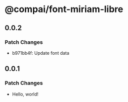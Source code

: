 # @compai/font-miriam-libre

## 0.0.2

### Patch Changes

- b971bb4f: Update font data

## 0.0.1

### Patch Changes

- Hello, world!
